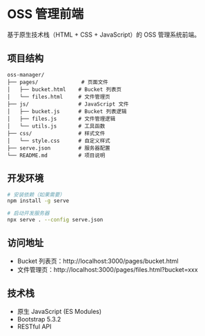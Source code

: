 # OSS 管理前端

基于原生技术栈（HTML + CSS + JavaScript）的 OSS 管理系统前端。

## 项目结构

```
oss-manager/
├── pages/              # 页面文件
│   ├── bucket.html    # Bucket 列表页
│   └── files.html     # 文件管理页
├── js/                # JavaScript 文件
│   ├── bucket.js      # Bucket 列表逻辑
│   ├── files.js       # 文件管理逻辑
│   └── utils.js       # 工具函数
├── css/               # 样式文件
│   └── style.css      # 自定义样式
├── serve.json         # 服务器配置
└── README.md          # 项目说明
```

## 开发环境

```bash
# 安装依赖（如果需要）
npm install -g serve

# 启动开发服务器
npx serve . --config serve.json
```

## 访问地址

- Bucket 列表页：http://localhost:3000/pages/bucket.html
- 文件管理页：http://localhost:3000/pages/files.html?bucket=xxx

## 技术栈

- 原生 JavaScript (ES Modules)
- Bootstrap 5.3.2
- RESTful API 